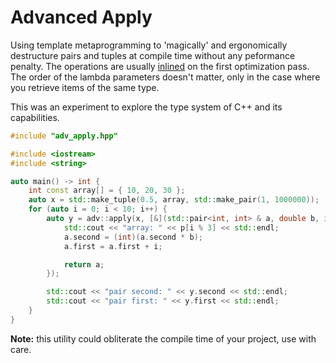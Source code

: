 # Advanced Apply
Using template metaprogramming to 'magically' and ergonomically destructure pairs and tuples at compile time without any peformance penalty. The operations are usually [inlined](https://godbolt.org/z/dfYz5E9aq) on the first optimization pass. The order of the lambda parameters doesn't matter, only in the case where you retrieve items of the same type. 

This was an experiment to explore the type system of C++ and its capabilities.

``` c++
#include "adv_apply.hpp"

#include <iostream>
#include <string>

auto main() -> int {
    int const array[] = { 10, 20, 30 };
    auto x = std::make_tuple(0.5, array, std::make_pair(1, 1000000));
    for (auto i = 0; i < 10; i++) {
        auto y = adv::apply(x, [&](std::pair<int, int> & a, double b, int const p[]) {
            std::cout << "array: " << p[i % 3] << std::endl;
            a.second = (int)(a.second * b);
            a.first = a.first + i;

            return a;
        });

        std::cout << "pair second: " << y.second << std::endl;
        std::cout << "pair first: " << y.first << std::endl;
    }
}
```
**Note:** this utility could obliterate the compile time of your project, use with care.
